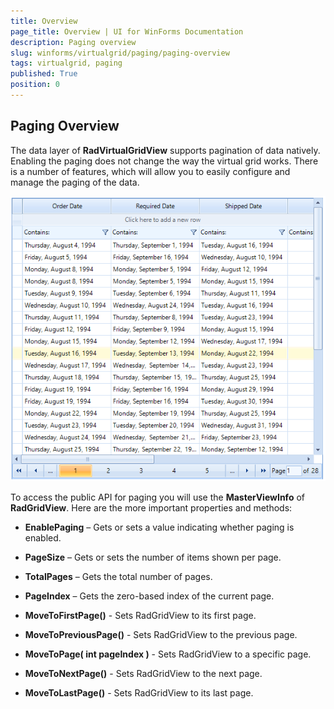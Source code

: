 ```yaml
---
title: Overview
page_title: Overview | UI for WinForms Documentation
description: Paging overview
slug: winforms/virtualgrid/paging/paging-overview
tags: virtualgrid, paging
published: True
position: 0
---
```



## Paging Overview

The data layer of __RadVirtualGridView__ supports pagination of data natively. Enabling the paging does not change the way the virtual grid works. There is a number of features, which will allow you to easily configure and manage the paging of the data.

![virtualgrid-paging001](images/virtualgrid-paging001.png)

To access the public API for paging you will use the __MasterViewInfo__ of __RadGridView__. Here are the more important properties and methods:

* __EnablePaging__ – Gets or sets a value indicating whether paging is enabled.

* __PageSize__ – Gets or sets the number of items shown per page.

* __TotalPages__ – Gets the total number of pages.

* __PageIndex__ – Gets the zero-based index of the current page.

* __MoveToFirstPage()__ - Sets RadGridView to its first page.

* __MoveToPreviousPage()__ - Sets RadGridView to the previous page.

* __MoveToPage( int pageIndex )__ - Sets RadGridView to a specific page.

* __MoveToNextPage()__ - Sets RadGridView to the next page.

* __MoveToLastPage()__ - Sets RadGridView to its last page.
